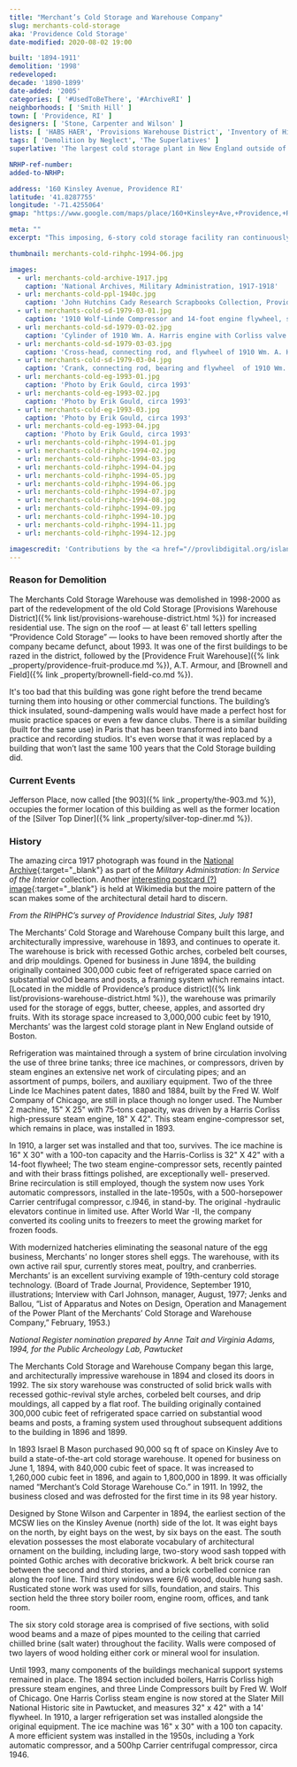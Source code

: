 ```yaml
---
title: "Merchant’s Cold Storage and Warehouse Company"
slug: merchants-cold-storage
aka: 'Providence Cold Storage'
date-modified: 2020-08-02 19:00

built: '1894-1911'
demolition: '1998'
redeveloped: 
decade: '1890-1899'
date-added: '2005'
categories: [ '#UsedToBeThere', '#ArchiveRI' ]
neighborhoods: [ 'Smith Hill' ]
town: [ 'Providence, RI' ]
designers: [ 'Stone, Carpenter and Wilson' ]
lists: [ 'HABS HAER', 'Provisions Warehouse District', 'Inventory of Historic Engineering & Industrial Sites 1978' ]
tags: [ 'Demolition by Neglect', 'The Superlatives' ]
superlative: 'The largest cold storage plant in New England outside of Boston with nearly 3 million cubic feet of storage by 1910'

NRHP-ref-number:
added-to-NRHP:

address: '160 Kinsley Avenue, Providence RI'
latitude: '41.8287755'
longitude: '-71.4255064'
gmap: "https://www.google.com/maps/place/160+Kinsley+Ave,+Providence,+RI+02908/@41.8287755,-71.4255064,17z/data=!3m1!4b1!4m5!3m4!1s0x89e4450f2606c039:0x1658ce4ce4095854!8m2!3d41.8287755!4d-71.4233177"

meta: ""
excerpt: "This imposing, 6-story cold storage facility ran continuously for 98 years. It fell to the wrecking ball before converting these buildings becamethe cool thing to do."

thumbnail: merchants-cold-rihphc-1994-06.jpg

images:
  - url: merchants-cold-archive-1917.jpg
    caption: 'National Archives, Military Administration, 1917-1918'
  - url: merchants-cold-ppl-1940c.jpg
    caption: 'John Hutchins Cady Research Scrapbooks Collection, Providence Public Library, circa 1940 (guess)'
  - url: merchants-cold-sd-1979-03-01.jpg
    caption: '1910 Wolf-Linde Compressor and 14-foot engine flywheel, side view — Steve Dunwell, Photographer, March 1979'
  - url: merchants-cold-sd-1979-03-02.jpg
    caption: 'Cylinder of 1910 Wm. A. Harris engine with Corliss valve gear — Steve Dunwell, Photographer, March 1979'
  - url: merchants-cold-sd-1979-03-03.jpg
    caption: 'Cross-head, connecting rod, and flywheel of 1910 Wm. A. Harris engine — Steve Dunwell, Photographer, March 1979'
  - url: merchants-cold-sd-1979-03-04.jpg
    caption: 'Crank, connecting rod, bearing and flywheel  of 1910 Wm. A. Harris engine — Steve Dunwell, Photographer, March 1979'
  - url: merchants-cold-eg-1993-01.jpg
    caption: 'Photo by Erik Gould, circa 1993'
  - url: merchants-cold-eg-1993-02.jpg
    caption: 'Photo by Erik Gould, circa 1993'
  - url: merchants-cold-eg-1993-03.jpg
    caption: 'Photo by Erik Gould, circa 1993'
  - url: merchants-cold-eg-1993-04.jpg
    caption: 'Photo by Erik Gould, circa 1993'
  - url: merchants-cold-rihphc-1994-01.jpg
  - url: merchants-cold-rihphc-1994-02.jpg
  - url: merchants-cold-rihphc-1994-03.jpg
  - url: merchants-cold-rihphc-1994-04.jpg
  - url: merchants-cold-rihphc-1994-05.jpg
  - url: merchants-cold-rihphc-1994-06.jpg
  - url: merchants-cold-rihphc-1994-07.jpg
  - url: merchants-cold-rihphc-1994-08.jpg
  - url: merchants-cold-rihphc-1994-09.jpg
  - url: merchants-cold-rihphc-1994-10.jpg
  - url: merchants-cold-rihphc-1994-11.jpg
  - url: merchants-cold-rihphc-1994-12.jpg

imagescredit: 'Contributions by the <a href="//provlibdigital.org/islandora/object/islandora%3A036-03" target="_blank">John Hutchins Cady Research Scrapbooks Collection</a> at the Providence Public Library, Steve Dunwell, Virginia Adams & Anne Tait, and Erik Gould'
---
```


### Reason for Demolition

The Merchants Cold Storage Warehouse was demolished in 1998-2000 as part of the redevelopment of the old Cold Storage [Provisions Warehouse District]({% link list/provisions-warehouse-district.html %}) for increased residential use. The sign on the roof — at least 6' tall letters spelling “Providence Cold Storage” — looks to have been removed shortly after the company became defunct, about 1993. It was one of the first buildings to be razed in the district, followed by the [Providence Fruit Warehouse]({% link _property/providence-fruit-produce.md %}), A.T. Armour, and [Brownell and Field]({% link _property/brownell-field-co.md %}). 

It's too bad that this building was gone right before the trend became turning them into housing or other commercial functions. The building’s thick insulated, sound-dampening walls would have made a perfect host for music practice spaces or even a few dance clubs. There is a similar building (built for the same use) in Paris that has been transformed into band practice and recording studios. It's even worse that it was replaced by a building that won’t last the same 100 years that the Cold Storage building did.


### Current Events

Jefferson Place, now called [the 903]({% link _property/the-903.md %}), occupies the former location of this building as well as the former location of the [Silver Top Diner]({% link _property/silver-top-diner.md %}). 


### History

The amazing circa 1917 photograph was found in the [National Archive](//catalog.archives.gov/id/45500854){:target="_blank"} as part of the _Military Administration: In Service of the Interior_ collection. Another [interesting postcard (?) image](//commons.wikimedia.org/wiki/File:Merchants%27_Freezing_and_Cold_Storage_Company,_Providence,_Rhode_Island.jpg){:target="_blank"} is held at Wikimedia but the moire pattern of the scan makes some of the architectural detail hard to discern. 

_From the RIHPHC’s survey of Providence Industrial Sites, July 1981_

The Merchants’ Cold Storage and Warehouse Company built this large, and architecturally impressive, warehouse in 1893, and continues to operate it. The warehouse is brick with recessed Gothic arches, corbeled belt courses, and drip mouldings. Opened for business in June 1894, the building originally contained 300,000 cubic feet of refrigerated space carried on substantial woOd beams and posts, a framing system which remains intact. [Located in the middle of Providence’s produce district]({% link list/provisions-warehouse-district.html %}), the warehouse was primarily used for the storage of eggs, butter, cheese, apples, and assorted dry fruits. With its storage space increased to 3,000,000 cubic feet by 1910, Merchants’ was the largest cold storage plant in New England outside of Boston. 

Refrigeration was maintained through a system of brine circulation involving the use of three brine tanks; three ice machines, or compressors, driven by steam engines an extensive net work of circulating pipes; and an assortment of pumps, boilers, and auxiliary equipment. Two of the three Linde Ice Machines patent dates, 1880 and 1884, built by the Fred W. Wolf Company of Chicago, are still in place though no longer used. The Number 2 machine, 15" X 25" with 75-tons capacity, was driven by a Harris Corliss high-pressure steam engine, 18" X 42". This steam engine-compressor set, which remains in place, was installed in 1893. 

In 1910, a larger set was installed and that too, survives. The ice machine is 16" X 30" with a 100-ton capacity and the Harris-Corliss is 32" X 42" with a 14-foot flywheel; The two steam engine-compressor sets, recently painted and with their brass fittings polished, are exceptionally well- preserved. Brine recirculation is still employed, though the system now uses York automatic compressors, installed in the late-1950s, with a 500-horsepower Carrier centrifugal compressor, c.l946, in stand-by. The original -hydraulic elevators continue in limited use. After World War -II, the company converted its cooling units to freezers to meet the growing market for frozen foods. 

With modernized hatcheries eliminating the seasonal nature of the egg business, Merchants’ no longer stores shell eggs. The warehouse, with its own active rail spur, currently stores meat, poultry, and cranberries. Merchants’ is an excellent surviving example of 19th-century cold storage technology. (Board of Trade Journal, Providence, September 1910, illustrations; Interview with Carl Johnson, manager, August, 1977; Jenks and Ballou, “List of Apparatus and Notes on Design, Operation and Management of the Power Plant of the Merchants’ Cold Storage and Warehouse Company,” February, 1953.)

_National Register nomination prepared by Anne Tait and Virginia Adams, 1994, for the Public Archeology Lab, Pawtucket_

The Merchants Cold Storage and Warehouse Company began this large, and architecturally impressive warehouse in 1894 and closed its doors in 1992. The six story warehouse was constructed of solid brick walls with recessed gothic-revival style arches, corbeled belt courses, and drip mouldings, all capped by a flat roof. The building originally contained 300,000 cubic feet of refrigerated space carried on substantial wood beams and posts, a framing system used throughout subsequent additions to the building in 1896 and 1899.

In 1893 Israel B Mason purchased 90,000 sq ft of space on Kinsley Ave to build a state-of-the-art cold storage warehouse. It opened for business on June 1, 1894, with 840,000 cubic feet of space. It was increased to 1,260,000 cubic feet in 1896, and again to 1,800,000 in 1899. It was officially named “Merchant’s Cold Storage Warehouse Co.” in 1911. In 1992, the business closed and was defrosted for the first time in its 98 year history.

Designed by Stone Wilson and Carpenter in 1894, the earliest section of the MCSW lies on the Kinsley Avenue (north) side of the lot. It was eight bays on the north, by eight bays on the west, by six bays on the east. The south elevation possesses the most elaborate vocabulary of architectural ornament on the building, including large, two-story wood sash topped with pointed Gothic arches with decorative brickwork. A belt brick course ran between the second and third stories, and a brick corbelled cornice ran along the roof line. Third story windows were 6/6 wood, double hung sash. Rusticated stone work was used for sills, foundation, and stairs. This section held the three story boiler room, engine room, offices, and tank room.

The six story cold storage area is comprised of five sections, with solid wood beams and a maze of pipes mounted to the ceiling that carried chiilled brine (salt water) throughout the facility. Walls were composed of two layers of wood holding either cork or mineral wool for insulation.

Until 1993, many components of the buildings mechanical support systems remained in place. The 1894 section included boilers, Harris Corliss high pressure steam engines, and three Linde Compressors built by Fred W. Wolf of Chicago. One Harris Corliss steam engine is now stored at the Slater Mill National Historic site in Pawtucket, and measures 32" x 42" with a 14' flywheel. In 1910, a larger refrigeration set was installed alongside the original equipment. The ice machine was 16" x 30" with a 100 ton capacity. A more efficient system was installed in the 1950s, including a York automatic compressor, and a 500hp Carrier centrifugal compressor, circa 1946.
